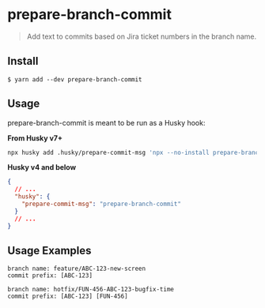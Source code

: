 # prepare-branch-commit

> Add text to commits based on Jira ticket numbers in the branch name.

## Install

```
$ yarn add --dev prepare-branch-commit
```

## Usage

prepare-branch-commit is meant to be run as a Husky hook:

**From Husky v7+**
```bash
npx husky add .husky/prepare-commit-msg 'npx --no-install prepare-branch-commit "$(echo $)1"'
```

**Husky v4 and below**
```json
{
  // ...
  "husky": {
    "prepare-commit-msg": "prepare-branch-commit"
  }
  // ...
}
```

## Usage Examples
```
branch name: feature/ABC-123-new-screen
commit prefix: [ABC-123]

branch name: hotfix/FUN-456-ABC-123-bugfix-time
commit prefix: [ABC-123] [FUN-456]
```


